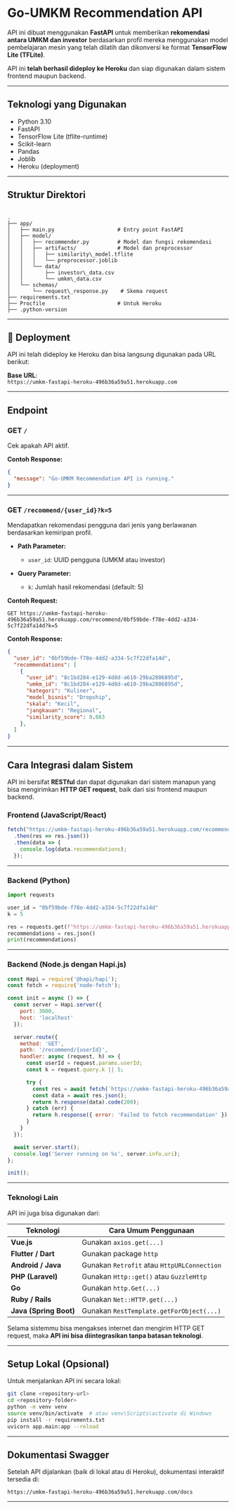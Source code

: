 # Go-UMKM Recommendation API

API ini dibuat menggunakan **FastAPI** untuk memberikan **rekomendasi antara UMKM dan investor** berdasarkan profil mereka menggunakan model pembelajaran mesin yang telah dilatih dan dikonversi ke format **TensorFlow Lite (TFLite)**.

API ini **telah berhasil dideploy ke Heroku** dan siap digunakan dalam sistem frontend maupun backend.

---

## Teknologi yang Digunakan

- Python 3.10
- FastAPI
- TensorFlow Lite (tflite-runtime)
- Scikit-learn
- Pandas
- Joblib
- Heroku (deployment)

---

## Struktur Direktori

```

.
├── app/
│   ├── main.py                    # Entry point FastAPI
│   ├── model/
│   │   ├── recommender.py         # Model dan fungsi rekomendasi
│   │   ├── artifacts/             # Model dan preprocessor
│   │   │   ├── similarity\_model.tflite
│   │   │   └── preprocessor.joblib
│   │   └── data/
│   │       ├── investor\_data.csv
│   │       └── umkm\_data.csv
│   └── schemas/
│       └── request\_response.py    # Skema request
├── requirements.txt
├── Procfile                       # Untuk Heroku
├── .python-version

````

---

## 🚀 Deployment

API ini telah dideploy ke Heroku dan bisa langsung digunakan pada URL berikut:

**Base URL**:  
`https://umkm-fastapi-heroku-496b36a59a51.herokuapp.com`

---

## Endpoint

### GET `/`

Cek apakah API aktif.

**Contoh Response:**
```json
{
  "message": "Go-UMKM Recommendation API is running."
}
````

---

### GET `/recommend/{user_id}?k=5`

Mendapatkan rekomendasi pengguna dari jenis yang berlawanan berdasarkan kemiripan profil.

* **Path Parameter:**

  * `user_id`: UUID pengguna (UMKM atau investor)
* **Query Parameter:**

  * `k`: Jumlah hasil rekomendasi (default: 5)

**Contoh Request:**

```
GET https://umkm-fastapi-heroku-496b36a59a51.herokuapp.com/recommend/0bf59bde-f78e-4dd2-a334-5c7f22dfa14d?k=5
```

**Contoh Response:**

```json
{
  "user_id": "0bf59bde-f78e-4dd2-a334-5c7f22dfa14d",
  "recommendations": [
    {
      "user_id": "8c1bd284-e129-4d8d-a610-29ba2806895d",
      "umkm_id": "8c1bd284-e129-4d8d-a610-29ba2806895d",
      "kategori": "Kuliner",
      "model_bisnis": "Dropship",
      "skala": "Kecil",
      "jangkauan": "Regional",
      "similarity_score": 0.863
    },
  ]
}
```

---


## Cara Integrasi dalam Sistem

API ini bersifat **RESTful** dan dapat digunakan dari sistem manapun yang bisa mengirimkan **HTTP GET request**, baik dari sisi frontend maupun backend.

### Frontend (JavaScript/React)

```javascript
fetch("https://umkm-fastapi-heroku-496b36a59a51.herokuapp.com/recommend/USER_ID?k=5")
  .then(res => res.json())
  .then(data => {
    console.log(data.recommendations);
  });
```

---

### Backend (Python)

```python
import requests

user_id = "0bf59bde-f78e-4dd2-a334-5c7f22dfa14d"
k = 5

res = requests.get(f"https://umkm-fastapi-heroku-496b36a59a51.herokuapp.com/recommend/{user_id}?k={k}")
recommendations = res.json()
print(recommendations)
```

---

### Backend (Node.js dengan Hapi.js)

```javascript
const Hapi = require('@hapi/hapi');
const fetch = require('node-fetch');

const init = async () => {
  const server = Hapi.server({
    port: 3000,
    host: 'localhost'
  });

  server.route({
    method: 'GET',
    path: '/recommend/{userId}',
    handler: async (request, h) => {
      const userId = request.params.userId;
      const k = request.query.k || 5;

      try {
        const res = await fetch(`https://umkm-fastapi-heroku-496b36a59a51.herokuapp.com/recommend/${userId}?k=${k}`);
        const data = await res.json();
        return h.response(data).code(200);
      } catch (err) {
        return h.response({ error: 'Failed to fetch recommendation' }).code(500);
      }
    }
  });

  await server.start();
  console.log('Server running on %s', server.info.uri);
};

init();
```

---

### Teknologi Lain

API ini juga bisa digunakan dari:

| Teknologi              | Cara Umum Penggunaan                        |
| ---------------------- | ------------------------------------------- |
| **Vue.js**             | Gunakan `axios.get(...)`                    |
| **Flutter / Dart**     | Gunakan package `http`                      |
| **Android / Java**     | Gunakan `Retrofit` atau `HttpURLConnection` |
| **PHP (Laravel)**      | Gunakan `Http::get()` atau `GuzzleHttp`     |
| **Go**                 | Gunakan `http.Get(...)`                     |
| **Ruby / Rails**       | Gunakan `Net::HTTP.get(...)`                |
| **Java (Spring Boot)** | Gunakan `RestTemplate.getForObject(...)`    |

Selama sistemmu bisa mengakses internet dan mengirim HTTP GET request, maka **API ini bisa diintegrasikan tanpa batasan teknologi**.

---


## Setup Lokal (Opsional)

Untuk menjalankan API ini secara lokal:

```bash
git clone <repository-url>
cd <repository-folder>
python -m venv venv
source venv/bin/activate  # atau venv\Scripts\activate di Windows
pip install -r requirements.txt
uvicorn app.main:app --reload
```

---

## Dokumentasi Swagger

Setelah API dijalankan (baik di lokal atau di Heroku), dokumentasi interaktif tersedia di:

```
https://umkm-fastapi-heroku-496b36a59a51.herokuapp.com/docs
```

---
